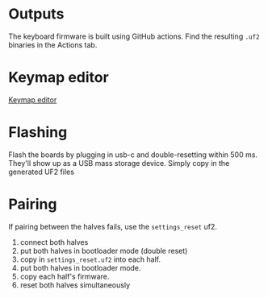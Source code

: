 # Outputs
The keyboard firmware is built using GitHub actions. Find the resulting `.uf2` binaries in the Actions tab.

# Keymap editor

[Keymap editor](https://nickcoutsos.github.io/keymap-editor/)

# Flashing
Flash the boards by plugging in usb-c and double-resetting within 500 ms. They'll show up as a USB mass storage device. Simply copy in the generated UF2 files

# Pairing
If pairing between the halves fails, use the `settings_reset` uf2.

1. connect both halves
2. put both halves in bootloader mode (double reset)
3. copy in `settings_reset.uf2` into each half.
4. put both halves in bootloader mode.
5. copy each half's firmware.
6. reset both halves simultaneously
